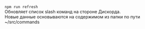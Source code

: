 `npm run refresh`  
Обновляет список slash команд на стороне Дискорда.  
Новые данные основываются на содержимом из папки по пути ~/src/commands 
